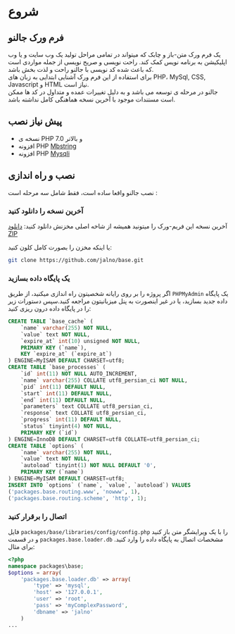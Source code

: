 # شروع
## فرم ورک جالنو
یک فرم ورک متن-باز و چابک که میتواند در تمامی مراحل تولید یک وب سایت و یا وب اپلیکیشن به برنامه نویس کمک کند. راحت نویسی و صریح نویسی از جمله مواردی است که باعث شده کد نویسی با جالنو راحت و لذت بخش باشد.   
برای استفاده از این فرم ورک آشنایی ابتدایی به زبان های PHP، MySql, CSS, Javascript و HTML نیاز است.   
جالنو در مرحله ی توسعه می باشد و به دلیل تغییرات عمده و متداول در کد ها ممکن است مستندات موجود با آخرین نسخه هماهنگی کامل نداشته باشد. 

## پیش نیاز نصب

+ نسخه ی PHP 7.0 و بالاتر
+ افزونه PHP [Mbstring](http://ir2.php.net/mbstring) 
+ افزونه PHP  [Mysqli](http://ir2.php.net/mysqli) 


## نصب و راه اندازی

نصب جالنو واقعا ساده است، فقط شامل سه مرحله است :
### آخرین نسخه را دانلود کنید
آخرین نسخه این فریم-ورک را میتونید همیشه از شاخه اصلی مخزنش دانلود کنید: [دانلود ZIP](https://github.com/jalno/base/archive/master.zip)

یا اینکه مخزن را بصورت کامل کلون کنید:

```bash
git clone https://github.com/jalno/base.git
```
### یک پایگاه داده بسازید
اگر پروژه را بر روی رایانه شخصیتون راه اندازی میکنید، از طریق `PHPMyAdmin`  یک پایگاه داده جدید بسازید، یا در غیر اینصورت به پنل میزبانیتون مراجعه کنید.سپس دستورات زیر را در پایگاه داده درون ریزی کنید:

```sql
CREATE TABLE `base_cache` (
    `name` varchar(255) NOT NULL,
    `value` text NOT NULL,
    `expire_at` int(10) unsigned NOT NULL,
    PRIMARY KEY (`name`),
    KEY `expire_at` (`expire_at`)
) ENGINE=MyISAM DEFAULT CHARSET=utf8;
CREATE TABLE `base_processes` (
    `id` int(11) NOT NULL AUTO_INCREMENT,
    `name` varchar(255) COLLATE utf8_persian_ci NOT NULL,
    `pid` int(11) DEFAULT NULL,
    `start` int(11) DEFAULT NULL,
    `end` int(11) DEFAULT NULL,
    `parameters` text COLLATE utf8_persian_ci,
    `response` text COLLATE utf8_persian_ci,
    `progress` int(11) DEFAULT NULL,
    `status` tinyint(4) NOT NULL,
    PRIMARY KEY (`id`)
) ENGINE=InnoDB DEFAULT CHARSET=utf8 COLLATE=utf8_persian_ci;
CREATE TABLE `options` (
    `name` varchar(255) NOT NULL,
    `value` text NOT NULL,
    `autoload` tinyint(1) NOT NULL DEFAULT '0',
    PRIMARY KEY (`name`)
) ENGINE=MyISAM DEFAULT CHARSET=utf8;
INSERT INTO `options` (`name`, `value`, `autoload`) VALUES
('packages.base.routing.www', 'nowww', 1),
('packages.base.routing.scheme', 'http', 1);
```
### اتصال را برقرار کنید
فایل `packages/base/libraries/config/config.php` را با یک ویرایشگر متن باز کنید و در قسمت `packages.base.loader.db` مشخصات اتصال به پایگاه داده را وارد کنید. برای مثال:

```php
<?php
namespace packages\base;
$options = array(
    'packages.base.loader.db' => array(
        'type' => 'mysql',
        'host' => '127.0.0.1',
        'user' => 'root',
        'pass' => 'myComplexPassword',
        'dbname' => 'jalno'
    )
...
```

